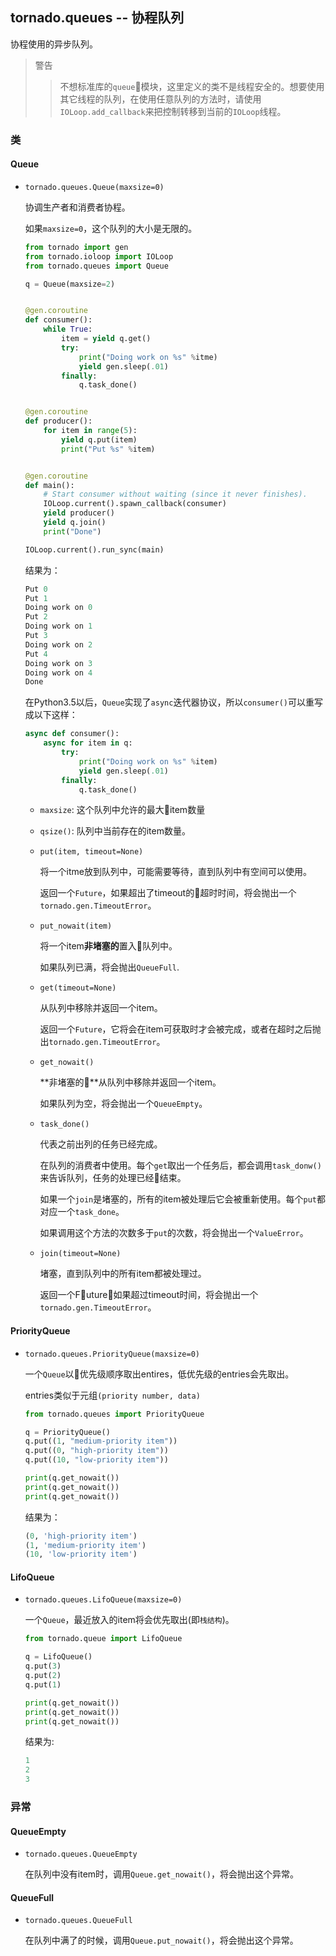 ## tornado.queues -- 协程队列

协程使用的异步队列。

> 警告
>
>> 不想标准库的`queue`模块，这里定义的类不是线程安全的。想要使用其它线程的队列，在使用任意队列的方法时，请使用`IOLoop.add_callback`来把控制转移到当前的`IOLoop`线程。

### 类

#### Queue

- `tornado.queues.Queue(maxsize=0)`

    协调生产者和消费者协程。

    如果`maxsize=0`，这个队列的大小是无限的。

    ```python
    from tornado import gen
    from tornado.ioloop import IOLoop
    from tornado.queues import Queue

    q = Queue(maxsize=2)


    @gen.coroutine
    def consumer():
        while True:
            item = yield q.get()
            try:
                print("Doing work on %s" %itme)
                yield gen.sleep(.01)
            finally:
                q.task_done()


    @gen.coroutine
    def producer():
        for item in range(5):
            yield q.put(item)
            print("Put %s" %item)

    
    @gen.coroutine
    def main():
        # Start consumer without waiting (since it never finishes).
        IOLoop.current().spawn_callback(consumer)
        yield producer()
        yield q.join()
        print("Done")

    IOLoop.current().run_sync(main)
    ```

    结果为：

    ```python
    Put 0
    Put 1
    Doing work on 0
    Put 2
    Doing work on 1
    Put 3
    Doing work on 2
    Put 4
    Doing work on 3
    Doing work on 4
    Done
    ```

    在Python3.5以后，`Queue`实现了`async`迭代器协议，所以`consumer()`可以重写成以下这样：

    ```python
    async def consumer():
        async for item in q:
            try:
                print("Doing work on %s" %item)
                yield gen.sleep(.01)
            finally:
                q.task_done()
    ```

    - `maxsize`: 这个队列中允许的最大item数量
    - `qsize()`: 队列中当前存在的item数量。
    - `put(item, timeout=None)`

        将一个itme放到队列中，可能需要等待，直到队列中有空间可以使用。

        返回一个`Future`，如果超出了timeout的超时时间，将会抛出一个`tornado.gen.TimeoutError`。

    - `put_nowait(item)`

        将一个item**非堵塞的**置入队列中。

        如果队列已满，将会抛出`QueueFull`.

    - `get(timeout=None)`

        从队列中移除并返回一个item。

        返回一个`Future`，它将会在item可获取时才会被完成，或者在超时之后抛出`tornado.gen.TimeoutError`。

    - `get_nowait()`

        **非堵塞的**从队列中移除并返回一个item。

        如果队列为空，将会抛出一个`QueueEmpty`。

    - `task_done()`

        代表之前出列的任务已经完成。

        在队列的消费者中使用。每个`get`取出一个任务后，都会调用`task_donw()`来告诉队列，任务的处理已经结束。

        如果一个`join`是堵塞的，所有的item被处理后它会被重新使用。每个`put`都对应一个`task_done`。

        如果调用这个方法的次数多于`put`的次数，将会抛出一个`ValueError`。

    - `join(timeout=None)`

        堵塞，直到队列中的所有item都被处理过。

        返回一个Future，如果超过timeout时间，将会抛出一个`tornado.gen.TimeoutError`。


#### PriorityQueue

- `tornado.queues.PriorityQueue(maxsize=0)`

    一个`Queue`以优先级顺序取出entires，低优先级的entries会先取出。

    entries类似于元组`(priority number, data)`

    ```python
    from tornado.queues import PriorityQueue

    q = PriorityQueue()
    q.put((1, "medium-priority item"))
    q.put((0, "high-priority item"))
    q.put((10, "low-priority item"))

    print(q.get_nowait())
    print(q.get_nowait())
    print(q.get_nowait())
    ```

    结果为：

    ```python
    (0, 'high-priority item')
    (1, 'medium-priority item')
    (10, 'low-priority item')
    ```

#### LifoQueue

- `tornado.queues.LifoQueue(maxsize=0)`

    一个`Queue`，最近放入的item将会优先取出(即`栈结构`)。

    ```python
    from tornado.queue import LifoQueue

    q = LifoQueue()
    q.put(3)
    q.put(2)
    q.put(1)

    print(q.get_nowait())
    print(q.get_nowait())
    print(q.get_nowait())
    ```

    结果为:

    ```python
    1
    2
    3
    ```

### 异常

#### QueueEmpty

- `tornado.queues.QueueEmpty`

    在队列中没有item时，调用`Queue.get_nowait()`，将会抛出这个异常。

#### QueueFull

- `tornado.queues.QueueFull`

    在队列中满了的时候，调用`Queue.put_nowait()`，将会抛出这个异常。

